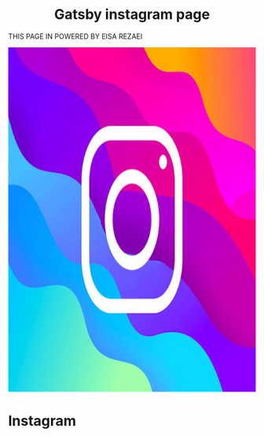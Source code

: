 <h1 align="center">
  Gatsby instagram page
</h1>
 
 THIS PAGE IN POWERED BY EISA REZAEI

<img src="./static/instagram.jpeg" width="100%" height="700px"  alt ="instagram"/>

# Instagram
